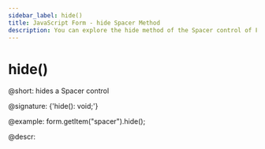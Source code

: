 ```yaml
---
sidebar_label: hide()
title: JavaScript Form - hide Spacer Method 
description: You can explore the hide method of the Spacer control of Form in the documentation of the DHTMLX JavaScript UI library. Browse developer guides and API reference, try out code examples and live demos, and download a free 30-day evaluation version of DHTMLX Suite 7.
---
```


# hide()

@short: hides a Spacer control

@signature: {'hide(): void;'}

@example:
form.getItem("spacer").hide(); 

@descr:
